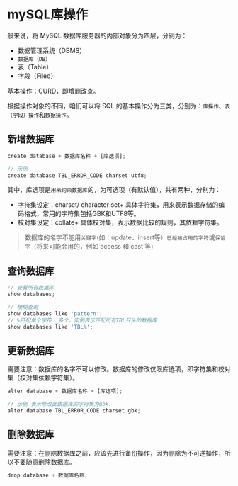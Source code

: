 # mySQL库操作
<!-- toc -->

般来说，将 MySQL 数据库服务器的内部对象分为四层，分别为：

- 数据管理系统（DBMS）
- `数据库（DB）`
- 表（Table）
- 字段（Filed）

基本操作：CURD，即增删改查。

根据操作对象的不同，咱们可以将 SQL 的基本操作分为三类，分别为：`库操作`、`表（字段）操作`和`数据操作`。

## 新增数据库

```js
create database + 数据库名称 + [库选项];

// 示例
create database TBL_ERROR_CODE charset utf8;
```

其中，库选项是`用来约束数据库`的，为可选项（有默认值），共有两种，分别为：

- 字符集设定：charset/ character set+ 具体字符集，用来表示数据存储的编码格式，常用的字符集包括GBK和UTF8等。
- 校对集设定：collate+ 具体校对集，表示数据比较的规则，其依赖字符集。

> 数据库的名字不能用`关键字`(如：update、insert等）`已经被占用的字符`或`保留字`（将来可能会用的，例如 access 和 cast 等)

## 查询数据库

```js
// 查看所有数据库
show databases;

// 模糊查询
show databases like 'pattern';
// %匹配单个字符 _多个，实例表示匹配所有TBL开头的数据库
show databases like 'TBL%';
```

## 更新数据库

需要注意：数据库的名字不可以修改。数据库的修改仅限库选项，即字符集和校对集（校对集依赖字符集）。

```js
alter database + 数据库名称 + [库选项];

// 示例 表示修改此数据库的字符集为gbk.
alter database TBL_ERROR_CODE charset gbk;
```

## 删除数据库

需要注意：在删除数据库之前，应该先进行备份操作，因为删除为不可逆操作，所以不要随意删除数据库。

```js
drop database + 数据库名称;
```
